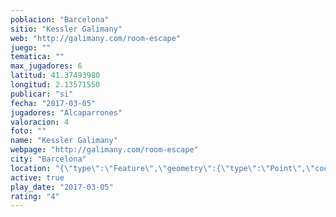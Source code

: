 ```yaml
---
poblacion: "Barcelona"
sitio: "Kessler Galimany"
web: "http://galimany.com/room-escape"
juego: ""
tematica: ""
max_jugadores: 6
latitud: 41.37493980
longitud: 2.13571550
publicar: "si"
fecha: "2017-03-05"
jugadores: "Alcaparrones"
valoracion: 4
foto: ""
name: "Kessler Galimany"
webpage: "http://galimany.com/room-escape"
city: "Barcelona"
location: "{\"type\":\"Feature\",\"geometry\":{\"type\":\"Point\",\"coordinates\":[41.3749398,2.1357155]}}"
active: true
play_date: "2017-03-05"
rating: "4"
---
```

